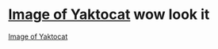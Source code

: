 
[Image of Yaktocat](https://octodex.github.com/images/yaktocat.png)
wow look it
=======
[Image of Yaktocat](https://octodex.github.com/images/yaktocat.png)
